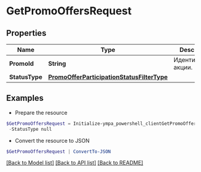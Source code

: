 # GetPromoOffersRequest
## Properties

Name | Type | Description | Notes
------------ | ------------- | ------------- | -------------
**PromoId** | **String** | Идентификатор акции. | 
**StatusType** | [**PromoOfferParticipationStatusFilterType**](PromoOfferParticipationStatusFilterType.md) |  | [optional] 

## Examples

- Prepare the resource
```powershell
$GetPromoOffersRequest = Initialize-ympa_powershell_clientGetPromoOffersRequest  -PromoId null `
 -StatusType null
```

- Convert the resource to JSON
```powershell
$GetPromoOffersRequest | ConvertTo-JSON
```

[[Back to Model list]](../README.md#documentation-for-models) [[Back to API list]](../README.md#documentation-for-api-endpoints) [[Back to README]](../README.md)

